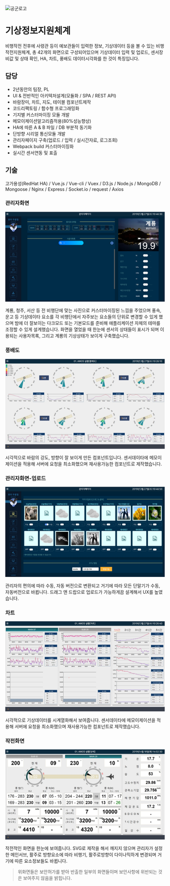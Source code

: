 
![공군로고](https://kmug.co.kr/data/file/design/data_logo_airforce_mil_kr.jpg) 
# 기상정보지원체계  

비행작전 전후에 사령관 등이 예보관들이 입력한 정보, 기상데이터 등을 볼 수 있는 비행작전지원체계, 총 42개의 화면으로 구성되어있으며 기상데이터 입력 및 업로드, 센서장비값 및 상태 확인, HA, 차트, 풍배도 데이터시각화를 한 것이 특징입니다.  

## 담당
- 2년동안의 팀장, PL
- UI & 전반적인 아키텍처설계(모듈화 / SPA / REST API)
- 바람장미, 차트, 지도, 테이블 컴포넌트제작 
- 코드리팩토링 / 함수형 프로그래밍화
- 기지별 커스터마이징 모듈 개발
- 메모이제이션알고리즘적용(80%성능향상)
- HA에 따른 A & B 파일 / DB 부분적 동기화 
- 단방향 시리얼 통신모듈 개발
- 관리자페이지 구축(업로드 / 입력 / 실시간자료, 로그조회) 
- Webpack build 커스터마이징화
- 실시간 센서연동 및 표출

## 기술
고가용성(RedHat HA) / Vue.js / Vue-cli / Vuex / D3.js / Node.js / MongoDB / Mongoose / Nginx / Express / Socket.io / request / Axios  

### 관리자화면
![관리자화면](https://raw.githubusercontent.com/wnghdcjfe/wnghdcjfe.github.io/master/portfolio/1.jpg) 

계룡, 청주, 서산 등 전 비행단에 맞는 사진으로 커스터마이징된 느낌을 주었으며 풍속, 운고 등 기상데이타 요소를 각 비행단에서 자주보는 요소들의 단위로 변경할 수 있게 했으며 밤에 더 잘보이는 다크모드 또는 기본모드를 준비해 애플리케이션  자체의 테마를 조정할 수 있게 설계했습니다. 
화면을 열었을 때 한눈에 센서의 상태들이 표시가 되며 이용되는 사용자목록, 그리고 계룡의 기상상태가 보이게 구축했습니다.

### 풍배도
![풍배도](https://raw.githubusercontent.com/wnghdcjfe/wnghdcjfe.github.io/master/portfolio/2.jpg) 

시각적으로 바람의 강도, 방향이 잘 보이게 만든 컴포넌트입니다. 센서데이타에 메모이제이션을 적용해 서버에 요청을 최소화했으며 재사용가능한 컴포넌트로 제작했습니다. 


### 관리자화면-업로드
![관리자화면-업로드](https://raw.githubusercontent.com/wnghdcjfe/wnghdcjfe.github.io/master/portfolio/2_2.jpg) 

관리자의 편의에 따라 수동, 자동 버전으로 변환되고 거기에 따라 모든 단말기가 수동, 자동버전으로 바뀝니다. 드래그 앤 드랍으로 업로드가 가능하게끔 설계해서 UX를 높였습니다.  

### 차트
![차트](https://raw.githubusercontent.com/wnghdcjfe/wnghdcjfe.github.io/master/portfolio/3.jpg)

시각적으로 기상데이터를 시계열화해서 보여줍니다. 센서데이타에 메모이제이션을 적용해 서버에 요청을 최소화했으며 재사용가능한 컴포넌트로 제작했습니다. 

### 작전화면
![작전](https://raw.githubusercontent.com/wnghdcjfe/wnghdcjfe.github.io/master/portfolio/11.jpg) 

작전적인 화면을 한눈에 보여줍니다. SVG로 제작을 해서 깨지지 않으며 관리자가 설정한 메인서브, 활주로 방향요소에 따라 비행기, 활주로방향이 다이나믹하게 변경되며 거기에 따른 요소정보들도 바뀝니다. 

 > 위화면들은 보안허가를 받아 반출한 일부의 화면들이며 보안사항에 위반되는 것은 보여주지 않음을 밝힙니다.
